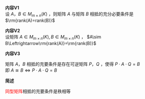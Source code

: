 **内容V1**    
设 $A，B\in M_{m\times n}(K)$ ，则矩阵 $A$ 与矩阵 $B$ 相抵的充分必要条件是 $\rm{rank(A)=rank(B)}$     
    
**内容V2**    
设矩阵 $A\in M_{m\times n}(K),B\in M_{m\times n}(K)$ ， $A\sim B\Leftrightarrow\rm{rank(A)}=\rm{rank(B)}$     
    
**内容V3**    
    
矩阵 $A，B$ 相抵的充要条件是存在可逆矩阵 $P，Q$ ，使得 $P\cdot A\cdot Q=B$     
即 $A\cong B\Leftrightarrow P\cdot A\cdot Q=B$     
    
**简述**    
    
<font color=red>同型矩阵</font>相抵的充要条件是秩相等    
